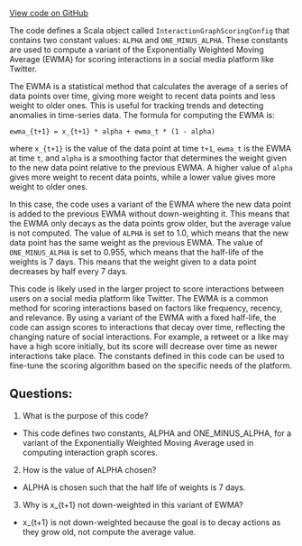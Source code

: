 [View code on GitHub](https://github.com/misbahsy/the-algorithm/src/scala/com/twitter/interaction_graph/scio/agg_all/InteractionGraphAggregationConfig.scala)

The code defines a Scala object called `InteractionGraphScoringConfig` that contains two constant values: `ALPHA` and `ONE_MINUS_ALPHA`. These constants are used to compute a variant of the Exponentially Weighted Moving Average (EWMA) for scoring interactions in a social media platform like Twitter.

The EWMA is a statistical method that calculates the average of a series of data points over time, giving more weight to recent data points and less weight to older ones. This is useful for tracking trends and detecting anomalies in time-series data. The formula for computing the EWMA is:

    ewma_{t+1} = x_{t+1} * alpha + ewma_t * (1 - alpha)

where `x_{t+1}` is the value of the data point at time `t+1`, `ewma_t` is the EWMA at time `t`, and `alpha` is a smoothing factor that determines the weight given to the new data point relative to the previous EWMA. A higher value of `alpha` gives more weight to recent data points, while a lower value gives more weight to older ones.

In this case, the code uses a variant of the EWMA where the new data point is added to the previous EWMA without down-weighting it. This means that the EWMA only decays as the data points grow older, but the average value is not computed. The value of `ALPHA` is set to 1.0, which means that the new data point has the same weight as the previous EWMA. The value of `ONE_MINUS_ALPHA` is set to 0.955, which means that the half-life of the weights is 7 days. This means that the weight given to a data point decreases by half every 7 days.

This code is likely used in the larger project to score interactions between users on a social media platform like Twitter. The EWMA is a common method for scoring interactions based on factors like frequency, recency, and relevance. By using a variant of the EWMA with a fixed half-life, the code can assign scores to interactions that decay over time, reflecting the changing nature of social interactions. For example, a retweet or a like may have a high score initially, but its score will decrease over time as newer interactions take place. The constants defined in this code can be used to fine-tune the scoring algorithm based on the specific needs of the platform.
## Questions: 
 1. What is the purpose of this code?
- This code defines two constants, ALPHA and ONE_MINUS_ALPHA, for a variant of the Exponentially Weighted Moving Average used in computing interaction graph scores.

2. How is the value of ALPHA chosen?
- ALPHA is chosen such that the half life of weights is 7 days.

3. Why is x_{t+1} not down-weighted in this variant of EWMA?
- x_{t+1} is not down-weighted because the goal is to decay actions as they grow old, not compute the average value.